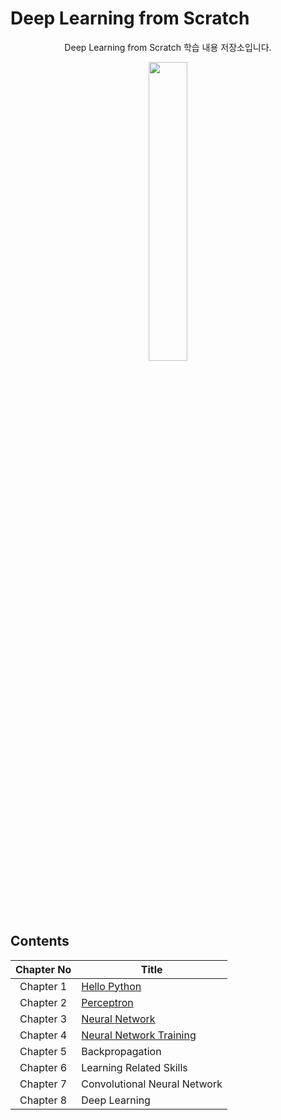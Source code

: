 # Deep Learning from Scratch


<p align="center">Deep Learning from Scratch 학습 내용 저장소입니다.</p>

<p align="center">
    <img width='35%' src="https://user-images.githubusercontent.com/97859215/180148518-14542b0d-3908-439a-b578-7a2e23376c99.jpg"/>   
</p>


## Contents
|Chapter No|Title|
| :----: | ---- |
|Chapter 1|[Hello Python](https://github.com/CKtrace/Deep_Learning_from_Scratch/tree/main/Hello%20Python)|
|Chapter 2|[Perceptron](https://github.com/CKtrace/Deep_Learning_from_Scratch/tree/main/Perceptron)|
|Chapter 3|[Neural Network](https://github.com/CKtrace/Deep_Learning_from_Scratch/tree/main/Neural%20Network)|
|Chapter 4|[Neural Network Training](https://github.com/CKtrace/Deep_Learning_from_Scratch/tree/main/Neural%20Network%20Training)|
|Chapter 5|Backpropagation|
|Chapter 6|Learning Related Skills|
|Chapter 7|Convolutional Neural Network|
|Chapter 8|Deep Learning|


